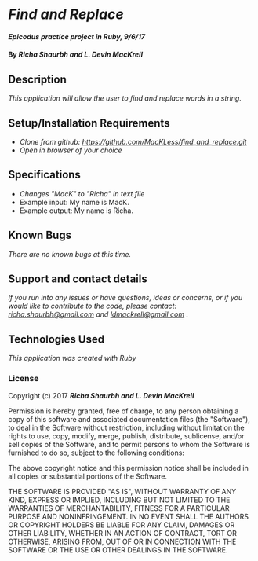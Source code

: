 # _Find and Replace_

#### _Epicodus practice project in Ruby, 9/6/17_

#### By _**Richa Shaurbh and L. Devin MacKrell**_

## Description

_This application will allow the user to find and replace words in a string._

## Setup/Installation Requirements

* _Clone from github: https://github.com/MacKLess/find_and_replace.git_
* _Open in browser of your choice_

## Specifications

* _Changes "MacK" to "Richa" in text file_
* Example input: My name is MacK.
* Example output: My name is Richa.

<!-- * _Returns wins true if rock is the object and scissors is the argument_
* Example input: rock.ties?(scissors)
* Example output: false -->

## Known Bugs

_There are no known bugs at this time._

## Support and contact details

_If you run into any issues or have questions, ideas or concerns, or if you would like to contribute to the code, please contact: richa.shaurbh@gmail.com and ldmackrell@gmail.com ._

## Technologies Used

_This application was created with Ruby_

### License

Copyright (c) 2017 **_Richa Shaurbh and L. Devin MacKrell_**

Permission is hereby granted, free of charge, to any person obtaining a copy
of this software and associated documentation files (the "Software"), to deal
in the Software without restriction, including without limitation the rights
to use, copy, modify, merge, publish, distribute, sublicense, and/or sell
copies of the Software, and to permit persons to whom the Software is
furnished to do so, subject to the following conditions:

The above copyright notice and this permission notice shall be included in all
copies or substantial portions of the Software.

THE SOFTWARE IS PROVIDED "AS IS", WITHOUT WARRANTY OF ANY KIND, EXPRESS OR
IMPLIED, INCLUDING BUT NOT LIMITED TO THE WARRANTIES OF MERCHANTABILITY,
FITNESS FOR A PARTICULAR PURPOSE AND NONINFRINGEMENT. IN NO EVENT SHALL THE
AUTHORS OR COPYRIGHT HOLDERS BE LIABLE FOR ANY CLAIM, DAMAGES OR OTHER
LIABILITY, WHETHER IN AN ACTION OF CONTRACT, TORT OR OTHERWISE, ARISING FROM,
OUT OF OR IN CONNECTION WITH THE SOFTWARE OR THE USE OR OTHER DEALINGS IN THE
SOFTWARE.
